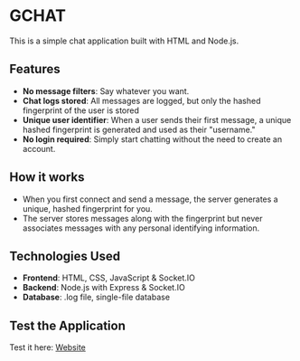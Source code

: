 # GCHAT

This is a simple chat application built with HTML and Node.js.

## Features
- **No message filters**: Say whatever you want.
- **Chat logs stored**: All messages are logged, but only the hashed fingerprint of the user is stored
- **Unique user identifier**: When a user sends their first message, a unique hashed fingerprint is generated and used as their "username."
- **No login required**: Simply start chatting without the need to create an account.

## How it works
- When you first connect and send a message, the server generates a unique, hashed fingerprint for you.
- The server stores messages along with the fingerprint but never associates messages with any personal identifying information.

## Technologies Used
- **Frontend**: HTML, CSS, JavaScript & Socket.IO
- **Backend**: Node.js with Express & Socket.IO
- **Database**: .log file, single-file database

## Test the Application

Test it here: <a href="http://srv2.byenoob.com:5086">Website</a>